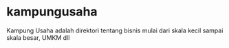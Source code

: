 kampungusaha
============

Kampung Usaha adalah direktori tentang bisnis mulai dari skala kecil sampai skala besar, UMKM dll

